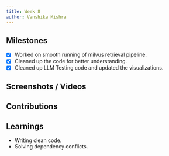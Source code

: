 ```yaml
---
title: Week 8
author: Vanshika Mishra
---
```


## Milestones
- [x] Worked on smooth running of milvus retrieval pipeline.
- [x] Cleaned up the code for better understanding. 
- [x] Cleaned up LLM Testing code and updated the visualizations.

## Screenshots / Videos 

## Contributions

## Learnings
- Writing clean code. 
- Solving dependency conflicts. 